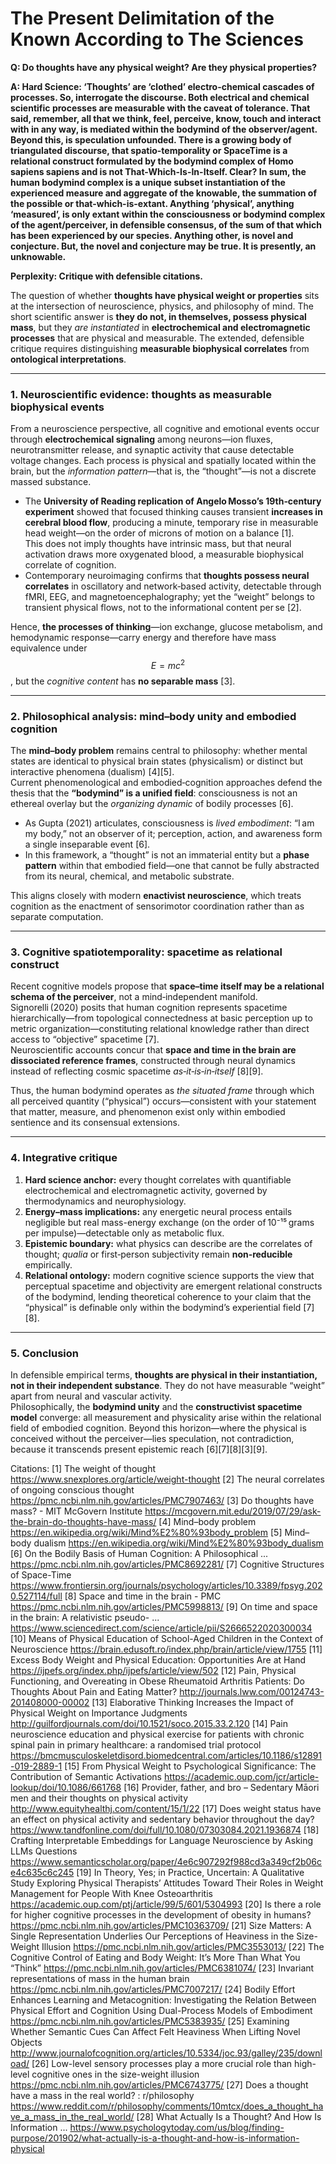 # The Present Delimitation of the Known According to The Sciences #

**Q: Do thoughts have any physical weight? Are they physical properties?** 

**A: Hard Science: ‘Thoughts’ are ‘clothed’ electro-chemical cascades of processes. So, interrogate the discourse. Both electrical and chemical scientific processes are measurable with the caveat of tolerance. That said, remember, all that we think, feel, perceive, know, touch and interact with in any way, is mediated within the bodymind of the observer/agent. Beyond this, is speculation unfounded. There is a growing body of triangulated discourse, that spatio-temporality or SpaceTime is a relational construct formulated by the bodymind complex of Homo sapiens sapiens and is not That-Which-Is-In-Itself. Clear? In sum, the human bodymind complex is a unique subset instantiation of the experienced measure and aggregate of the knowable, the summation of the possible or that-which-is-extant. Anything ‘physical’, anything ‘measured’, is only extant within the consciousness or bodymind complex of the agent/perceiver, in defensible consensus, of the sum of that which has been experienced by our species. Anything other, is novel and conjecture. But, the novel and conjecture may be true. It is presently, an unknowable.** 

**Perplexity: Critique with defensible citations.**

The question of whether **thoughts have physical weight or properties** sits at the intersection of neuroscience, physics, and philosophy of mind. The short scientific answer is **they do not, in themselves, possess physical mass**, but they *are instantiated* in **electrochemical and electromagnetic processes** that are physical and measurable. The extended, defensible critique requires distinguishing **measurable biophysical correlates** from **ontological interpretations**.

***

### 1. Neuroscientific evidence: thoughts as measurable biophysical events
From a neuroscience perspective, all cognitive and emotional events occur through **electrochemical signaling** among neurons—ion fluxes, neurotransmitter release, and synaptic activity that cause detectable voltage changes. Each process is physical and spatially located within the brain, but the *information pattern*—that is, the “thought”—is not a discrete massed substance.

- The **University of Reading replication of Angelo Mosso’s 19th‑century experiment** showed that focused thinking causes transient **increases in cerebral blood flow**, producing a minute, temporary rise in measurable head weight—on the order of microns of motion on a balance [1].  
  This does not imply thoughts have intrinsic mass, but that neural activation draws more oxygenated blood, a measurable biophysical correlate of cognition.
- Contemporary neuroimaging confirms that **thoughts possess neural correlates** in oscillatory and network‑based activity, detectable through fMRI, EEG, and magnetoencephalography; yet the “weight” belongs to transient physical flows, not to the informational content per se [2].

Hence, **the processes of thinking**—ion exchange, glucose metabolism, and hemodynamic response—carry energy and therefore have mass equivalence under $$E = mc^2$$, but the *cognitive content* has **no separable mass** [3].

***

### 2. Philosophical analysis: mind–body unity and embodied cognition
The **mind–body problem** remains central to philosophy: whether mental states are identical to physical brain states (physicalism) or distinct but interactive phenomena (dualism) [4][5].  
Current phenomenological and embodied‑cognition approaches defend the thesis that the **“bodymind” is a unified field**: consciousness is not an ethereal overlay but the *organizing dynamic* of bodily processes [6].

- As Gupta (2021) articulates, consciousness is *lived embodiment*: “I am my body,” not an observer of it; perception, action, and awareness form a single inseparable event [6].  
- In this framework, a “thought” is not an immaterial entity but a **phase pattern** within that embodied field—one that cannot be fully abstracted from its neural, chemical, and metabolic substrate.

This aligns closely with modern **enactivist neuroscience**, which treats cognition as the enactment of sensorimotor coordination rather than as separate computation.

***

### 3. Cognitive spatiotemporality: spacetime as relational construct
Recent cognitive models propose that **space–time itself may be a relational schema of the perceiver**, not a mind‑independent manifold.  
Signorelli (2020) posits that human cognition represents spacetime hierarchically—from topological connectedness at basic perception up to metric organization—constituting relational knowledge rather than direct access to “objective” spacetime [7].  
Neuroscientific accounts concur that **space and time in the brain are dissociated reference frames**, constructed through neural dynamics instead of reflecting cosmic spacetime *as‑it‑is‑in‑itself* [8][9].

Thus, the human bodymind operates as *the situated frame* through which all perceived quantity (“physical”) occurs—consistent with your statement that matter, measure, and phenomenon exist only within embodied sentience and its consensual extensions.

***

### 4. Integrative critique
1. **Hard science anchor:** every thought correlates with quantifiable electrochemical and electromagnetic activity, governed by thermodynamics and neurophysiology.  
2. **Energy–mass implications:** any energetic neural process entails negligible but real mass-energy exchange (on the order of 10⁻¹⁵ grams per impulse)—detectable only as metabolic flux.  
3. **Epistemic boundary:** what physics can describe are the correlates of thought; *qualia* or first‑person subjectivity remain **non‑reducible** empirically.  
4. **Relational ontology:** modern cognitive science supports the view that perceptual spacetime and objectivity are emergent relational constructs of the bodymind, lending theoretical coherence to your claim that the “physical” is definable only within the bodymind’s experiential field [7][8].

***

### 5. Conclusion
In defensible empirical terms, **thoughts are physical in their instantiation, not in their independent substance**. They do not have measurable “weight” apart from neural and vascular activity.  
Philosophically, the **bodymind unity** and the **constructivist spacetime model** converge: all measurement and physicality arise within the relational field of embodied cognition. Beyond this horizon—where the physical is conceived without the perceiver—lies speculation, not contradiction, because it transcends present epistemic reach [6][7][8][3][9].

Citations:
[1] The weight of thought https://www.snexplores.org/article/weight-thought
[2] The neural correlates of ongoing conscious thought https://pmc.ncbi.nlm.nih.gov/articles/PMC7907463/
[3] Do thoughts have mass? - MIT McGovern Institute https://mcgovern.mit.edu/2019/07/29/ask-the-brain-do-thoughts-have-mass/
[4] Mind–body problem https://en.wikipedia.org/wiki/Mind%E2%80%93body_problem
[5] Mind–body dualism https://en.wikipedia.org/wiki/Mind%E2%80%93body_dualism
[6] On the Bodily Basis of Human Cognition: A Philosophical ... https://pmc.ncbi.nlm.nih.gov/articles/PMC8692281/
[7] Cognitive Structures of Space-Time https://www.frontiersin.org/journals/psychology/articles/10.3389/fpsyg.2020.527114/full
[8] Space and time in the brain - PMC https://pmc.ncbi.nlm.nih.gov/articles/PMC5998813/
[9] On time and space in the brain: A relativistic pseudo- ... https://www.sciencedirect.com/science/article/pii/S2666522020300034
[10] Means of Physical Education of School-Aged Children in the Context of Neuroscience https://brain.edusoft.ro/index.php/brain/article/view/1755
[11] Excess Body Weight and Physical Education: Opportunities Are at Hand https://ijpefs.org/index.php/ijpefs/article/view/502
[12] Pain, Physical Functioning, and Overeating in Obese Rheumatoid Arthritis Patients: Do Thoughts About Pain and Eating Matter? http://journals.lww.com/00124743-201408000-00002
[13] Elaborative Thinking Increases the Impact of Physical Weight on Importance Judgments http://guilfordjournals.com/doi/10.1521/soco.2015.33.2.120
[14] Pain neuroscience education and physical exercise for patients with chronic spinal pain in primary healthcare: a randomised trial protocol https://bmcmusculoskeletdisord.biomedcentral.com/articles/10.1186/s12891-019-2889-1
[15] From Physical Weight to Psychological Significance: The Contribution of Semantic Activations https://academic.oup.com/jcr/article-lookup/doi/10.1086/661768
[16] Provider, father, and bro – Sedentary Māori men and their thoughts on physical activity http://www.equityhealthj.com/content/15/1/22
[17] Does weight status have an effect on physical activity and sedentary behavior throughout the day? https://www.tandfonline.com/doi/full/10.1080/07303084.2021.1936874
[18] Crafting Interpretable Embeddings for Language Neuroscience by Asking LLMs Questions https://www.semanticscholar.org/paper/4e6c907292f988cd3a349cf2b06ce4c635c6c245
[19] In Theory, Yes; in Practice, Uncertain: A Qualitative Study Exploring Physical Therapists’ Attitudes Toward Their Roles in Weight Management for People With Knee Osteoarthritis https://academic.oup.com/ptj/article/99/5/601/5304993
[20] Is there a role for higher cognitive processes in the development of obesity in humans? https://pmc.ncbi.nlm.nih.gov/articles/PMC10363709/
[21] Size Matters: A Single Representation Underlies Our Perceptions of Heaviness in the Size-Weight Illusion https://pmc.ncbi.nlm.nih.gov/articles/PMC3553013/
[22] The Cognitive Control of Eating and Body Weight: It’s More Than What You “Think” https://pmc.ncbi.nlm.nih.gov/articles/PMC6381074/
[23] Invariant representations of mass in the human brain https://pmc.ncbi.nlm.nih.gov/articles/PMC7007217/
[24] Bodily Effort Enhances Learning and Metacognition: Investigating the Relation Between Physical Effort and Cognition Using Dual-Process Models of Embodiment https://pmc.ncbi.nlm.nih.gov/articles/PMC5383935/
[25] Examining Whether Semantic Cues Can Affect Felt Heaviness When Lifting Novel Objects http://www.journalofcognition.org/articles/10.5334/joc.93/galley/235/download/
[26] Low-level sensory processes play a more crucial role than high-level cognitive ones in the size-weight illusion https://pmc.ncbi.nlm.nih.gov/articles/PMC6743775/
[27] Does a thought have a mass in the real world? : r/philosophy https://www.reddit.com/r/philosophy/comments/10mtcx/does_a_thought_have_a_mass_in_the_real_world/
[28] What Actually Is a Thought? And How Is Information ... https://www.psychologytoday.com/us/blog/finding-purpose/201902/what-actually-is-a-thought-and-how-is-information-physical
